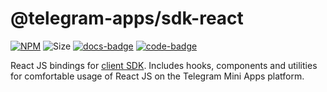 # @telegram-apps/sdk-react

[code-badge]: https://img.shields.io/badge/source-black?logo=github

[docs-badge]: https://img.shields.io/badge/documentation-blue?logo=gitbook&logoColor=white

[code-link]: https://github.com/Telegram-Mini-Apps/telegram-apps/tree/master/packages/sdk-react

[docs-link]: https://docs.telegram-mini-apps.com/packages/telegram-apps-sdk-react

[npm-link]: https://npmjs.com/package/@telegram-apps/sdk-react

[npm-badge]: https://img.shields.io/npm/v/@telegram-apps/sdk-react?logo=npm

[size-badge]: https://img.shields.io/bundlephobia/minzip/@telegram-apps/sdk-react

[![NPM][npm-badge]][npm-link]
![Size][size-badge]
[![docs-badge]][docs-link]
[![code-badge]][code-link]

React JS bindings
for [client SDK](https://docs.telegram-mini-apps.com/packages/telegram-apps-sdk). Includes
hooks, components and utilities for comfortable usage of React JS on the Telegram Mini Apps
platform.
